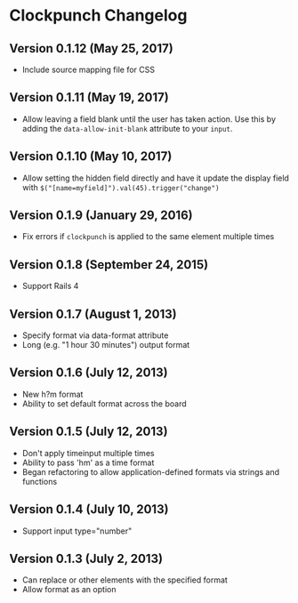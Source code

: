 # Clockpunch Changelog

## Version 0.1.12 (May 25, 2017)

  * Include source mapping file for CSS

## Version 0.1.11 (May 19, 2017)

  * Allow leaving a field blank until the user has taken action. Use this by
    adding the `data-allow-init-blank` attribute to your `input`.

## Version 0.1.10 (May 10, 2017)

  * Allow setting the hidden field directly and have it update the display field
    with `$("[name=myfield]").val(45).trigger("change")`

## Version 0.1.9 (January 29, 2016)

  * Fix errors if `clockpunch` is applied to the same element multiple times

## Version 0.1.8 (September 24, 2015)

  * Support Rails 4

## Version 0.1.7 (August 1, 2013)

  * Specify format via data-format attribute
  * Long (e.g. "1 hour 30 minutes") output format

## Version 0.1.6 (July 12, 2013)

  * New h?m format
  * Ability to set default format across the board

## Version 0.1.5 (July 12, 2013)

  * Don't apply timeinput multiple times
  * Ability to pass 'hm' as a time format
  * Began refactoring to allow application-defined formats via strings and functions

## Version 0.1.4 (July 10, 2013)

  * Support input type="number"

## Version 0.1.3 (July 2, 2013)

  * Can replace <span> or other elements with the specified format
  * Allow format as an option
